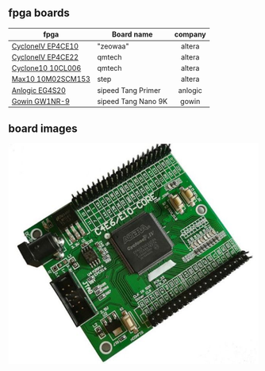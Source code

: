 ## fpga boards

| fpga              | Board name | company |
|-------------------|------------|:--------:|
| [CycloneIV	EP4CE10](https://www.aliexpress.com/item/32812945851.html?spm=a2g0o.order_list.0.0.21ef1802oBoC0a) | "zeowaa" | altera   |
| [CycloneIV EP4CE22](https://github.com/bbttko/CYCLONE_IV_STARTER_KIT) | qmtech | altera   |
| [Cyclone10 10CL006](https://github.com/bbttko/QM_Cyclone10_10CL006) | qmtech | altera |
| [Max10 10M02SCM153](https://github.com/bbttko/STEP-MAX10)| step | altera |
| [Anlogic EG4S20](https://github.com/bbttko/Tang_FPGA_Examples)| sipeed Tang Primer | anlogic |
| [Gowin GW1NR-9](https://github.com/sipeed/TangNano-9K-example) | sipeed Tang Nano 9K | gowin |


## board images

![zeowaa board](/image/ep4ce10_zeowaa.JPG)
